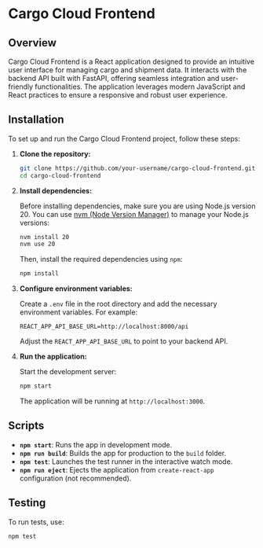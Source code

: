 # Cargo Cloud Frontend

## Overview

Cargo Cloud Frontend is a React application designed to provide an intuitive user interface for managing cargo and shipment data. It interacts with the backend API built with FastAPI, offering seamless integration and user-friendly functionalities. The application leverages modern JavaScript and React practices to ensure a responsive and robust user experience.

## Installation

To set up and run the Cargo Cloud Frontend project, follow these steps:

1. **Clone the repository:**

    ```bash
    git clone https://github.com/your-username/cargo-cloud-frontend.git
    cd cargo-cloud-frontend
    ```

2. **Install dependencies:**

    Before installing dependencies, make sure you are using Node.js version 20. You can use [nvm (Node Version Manager)](https://github.com/nvm-sh/nvm) to manage your Node.js versions:

    ```bash
    nvm install 20
    nvm use 20
    ```

    Then, install the required dependencies using `npm`:

    ```bash
    npm install
    ```

3. **Configure environment variables:**

    Create a `.env` file in the root directory and add the necessary environment variables. For example:

    ```env
    REACT_APP_API_BASE_URL=http://localhost:8000/api
    ```

    Adjust the `REACT_APP_API_BASE_URL` to point to your backend API.

4. **Run the application:**

    Start the development server:

    ```bash
    npm start
    ```

    The application will be running at `http://localhost:3000`.

## Scripts

- **`npm start`**: Runs the app in development mode.
- **`npm run build`**: Builds the app for production to the `build` folder.
- **`npm test`**: Launches the test runner in the interactive watch mode.
- **`npm run eject`**: Ejects the application from `create-react-app` configuration (not recommended).

## Testing

To run tests, use:

```bash
npm test